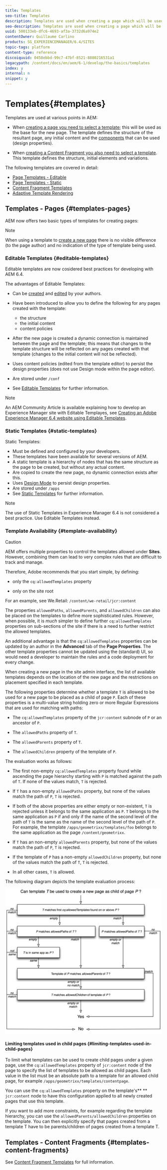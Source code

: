 ```yaml
---
title: Templates
seo-title: Templates
description: Templates are used when creating a page which will be used as the base for the new page
seo-description: Templates are used when creating a page which will be used as the base for the new page
uuid: 500133eb-dfc6-4693-af3a-3732d6a974e2
contentOwner: Guillaume Carlino
products: SG_EXPERIENCEMANAGER/6.4/SITES
topic-tags: platform
content-type: reference
discoiquuid: 0458ebbd-99c7-47bf-8521-8880216531a1
legacypath: /content/docs/en/aem/6-1/develop/the-basics/templates
index: y
internal: n
snippet: y
---
```


# Templates{#templates}

Templates are used at various points in AEM:

* When [creating a page you need to select a template](#templatespages); this will be used as the base for the new page. The template defines the structure of the resultant page, any initial content and the [components](../../../sites/authoring/using/default-components.md) that can be used (design properties).

* When [creating a Content Fragment you also need to select a template](#templatescontentfragments). This template defines the structure, initial elements and variations.

The following templates are covered in detail:

* [Page Templates - Editable](../../../sites/developing/using/page-templates-editable.md)
* [Page Templates - Static](../../../sites/developing/using/page-templates-static.md)
* [Content Fragment Templates](../../../sites/developing/using/content-fragment-templates.md)
* [Adaptive Template Rendering](../../../sites/developing/using/templates-adaptive-rendering.md)

## Templates - Pages {#templates-pages}

AEM now offers two basic types of templates for creating pages:

>[!NOTE]
>
>When using a template to [create a new page](../../../sites/authoring/using/managing-pages.md#creatinganewpage) there is no visible difference (to the page author) and no indication of the type of template being used.

### Editable Templates {#editable-templates}

Editable templates are now cosidered best practices for developing with AEM 6.4.

The advantages of Editable Templates:

* Can be [created](../../../sites/authoring/using/templates.md#creatinganewtemplate) and [edited](../../../sites/authoring/using/templates.md#editingatemplate) by your authors.

* Have been introduced to allow you to define the following for any pages created with the template:

    * the structure
    * the initial content
    * content policies

* After the new page is created a dynamic connection is maintained between the page and the template; this means that changes to the template structure will be reflected on any pages created with that template (changes to the initial content will not be reflected).  
* Uses content policies (edited from the template editor) to persist the design properties (does not use Design mode within the page editor).
* Are stored under `/conf`
* See [Editable Templates](../../../sites/developing/using/page-templates-editable.md) for further information.

>[!NOTE]
>
>An AEM Community Article is available explaining how to develop an Experience Manager site with Editable Templayes, see [Creating an Adobe Experience Manager 6.4 website using Editable Templates](https://helpx.adobe.com/experience-manager/using/first_aem64_website.html).

### Static Templates {#static-templates}

Static Templates:

* Must be defined and configured by your developers.
* These templates have been available for several versions of AEM. 
* A static template is a hierarchy of nodes that has the same structure as the page to be created, but without any actual content.
* Are copied to create the new page, no dynamic connection exists after this.
* Uses [Design Mode](../../../sites/authoring/using/default-components-designmode.md) to persist design properties.
* Are stored under `/apps`
* See [Static Templates](../../../sites/developing/using/page-templates-static.md) for further information.

>[!NOTE]
>
>The use of Static Templates in Experience Manager 6.4 is not considered a best practice. Use Editable Templates instead.

### Template Availability {#template-availability}

>[!CAUTION]
>
>AEM offers multiple properties to control the templates allowed under **Sites**. However, combining them can lead to very complex rules that are difficult to track and manage.
>
>Therefore, Adobe recommends that you start simple, by defining:
>
>* only the `cq:allowedTemplates` property  
>
>* only on the site root
>
>For an example, see We.Retail: `/content/we-retail/jcr:content`
>
>The properties `allowedPaths`, `allowedParents`, and `allowedChildren` can also be placed on the templates to define more sophisticated rules. However, when possible, it is *much* simpler to define further `cq:allowedTemplates` properties on sub-sections of the site if there is a need to further restrict the allowed templates.
>
>An additional advantage is that the `cq:allowedTemplates` properties can be updated by an author in the **Advanced** tab of the **Page Properties**. The other template properties cannot be updated using the (standard) UI, so would need a developer to maintain the rules and a code deployment for every change.

When creating a new page in the site admin interface, the list of available templates depends on the location of the new page and the restrictions on placement specified in each template.

The following properties determine whether a template `T` is allowed to be used for a new page to be placed as a child of page `P`. Each of these properties is a multi-value string holding zero or more Regular Expressions that are used for matching with paths:

* The `cq:allowedTemplates` property of the `jcr:content` subnode of `P` or an ancestor of `P`. 

* The `allowedPaths` property of `T`.

* The `allowedParents` property of `T`.

* The `allowedChildren` property of the template of `P`.

The evaluation works as follows:

* The first non-empty `cq:allowedTemplates` property found while ascending the page hierarchy starting with `P` is matched against the path of `T`. If none of the values match, `T` is rejected.

* If `T` has a non-empty `allowedPaths` property, but none of the values match the path of `P`, `T` is rejected.

* If both of the above properties are either empty or non-existent, `T` is rejected unless it belongs to the same application as `P`. `T` belongs to the same application as `P` if and only if the name of the second level of the path of `T` is the same as the name of the second level of the path of `P`. For example, the template `/apps/geometrixx/templates/foo` belongs to the same application as the page `/content/geometrixx`.

* If `T` has an non-empty `allowedParents` property, but none of the values match the path of `P`, `T` is rejected.

* If the template of `P` has a non-empty `allowedChildren` property, but none of the values match the path of `T`, `T` is rejected.

* In all other cases, `T` is allowed.

The following diagram depicts the template evaluation process:

![](assets/chlimage_1-176.png) 

#### Limiting templates used in child pages {#limiting-templates-used-in-child-pages}

To limit what templates can be used to create child pages under a given page, use the `cq:allowedTemplates` property of `jcr:content` node of the page to specify the list of templates to be allowed as child pages. Each value in the list must be an absolute path to a template for an allowed child page, for example `/apps/geometrixx/templates/contentpage`.

You can use the `cq:allowedTemplates` property on the template's** ** `jcr:content` node to have this configuration applied to all newly created pages that use this template.

If you want to add more constraints, for example regarding the template hierarchy, you can use the `allowedParents/allowedChildren` properties on the template. You can then explicitly specify that pages created from a template T have to be parents/children of pages created from a template T.

## Templates - Content Fragments {#templates-content-fragments}

See [Content Fragment Templates](../../../sites/developing/using/content-fragment-templates.md) for full information.
